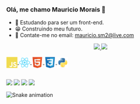 ### Olá, me chamo Mauricio Morais 👋

- 🌱 Estudando para ser um front-end.
- 😁 Construindo meu futuro.
- 💬 Contate-me no email: mauricio.sm2@live.com

<div align="center">
  <a href="https://github.com/mauricioomorais">
  <img height="180em" src="https://github-readme-stats.vercel.app/api?username=mauricioomorais&show_icons=true&theme=highcontrast&include_all_commits=true&count_private=true"/>
    <img height="180em" src="https://github-readme-stats.vercel.app/api/top-langs/?username=mauricioomorais&layout=compact&langs_count=7&theme=highcontrast"/>
</div>

<div style="display: inline_block"><br>
  <img align="center" alt="mau-Js" height="30" width="30" src="https://raw.githubusercontent.com/devicons/devicon/master/icons/javascript/javascript-plain.svg">
  <img align="center" alt="mau-React" height="30" width="30" src="https://raw.githubusercontent.com/devicons/devicon/master/icons/react/react-original.svg">
  <img align="center" alt="mau-HTML" height="30" width="30" src="https://raw.githubusercontent.com/devicons/devicon/master/icons/html5/html5-original.svg">
  <img align="center" alt="mau-CSS" height="30" width="30" src="https://raw.githubusercontent.com/devicons/devicon/master/icons/css3/css3-original.svg">
  <img align="center" alt="mau-Python" height="30" width="30" src="https://raw.githubusercontent.com/devicons/devicon/master/icons/python/python-original.svg">
</div>
  
  ##
  
  <div> 
  <a href="https://www.instagram.com/mauricioomorais/" target="_blank"><img src="https://img.shields.io/badge/-Instagram-%23E4405F?style=for-the-badge&logo=instagram&logoColor=white" target="_blank"></a>
  <a href="https://www.linkedin.com/in/mauricio-morais-026207213/" target="_blank"><img src="https://img.shields.io/badge/-LinkedIn-%230077B5?style=for-the-badge&logo=linkedin&logoColor=white" target="_blank"></a>
  <a href="https://api.whatsapp.com/send?phone=5553981314084&text=Ol%C3%A1" target="_blank"><img src="https://img.shields.io/badge/WhatsApp-25D366?style=for-the-badge&logo=whatsapp&logoColor=white" target="_blank"></a>
  <a href="https://www.facebook.com/mauriciomorais2012" target="_blank"><img src="https://img.shields.io/badge/Facebook-1877F2?style=for-the-badge&logo=facebook&logoColor=white" target="_blank"></a> 
    
 
![Snake animation](https://github.com/mauricioomorais/mauricioomorais/blob/output/github-contribution-grid-snake.svg)
 
</div>
